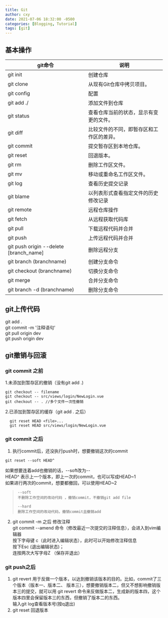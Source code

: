 ```yaml
---
title: Git
author: cxy
date: 2021-07-06 18:32:00 -0500
categories: [Blogging, Tutorial]
tags: [git]
---
```



## 基本操作

|git命令 | 说明|
|---|---|
|git init | 创建仓库|
|git clone | 从现有Git仓库中拷贝项目。|
|git config | 配置|
|git add ./  |   添加文件到仓库|
|git status   |    查看仓库当前的状态，显示有变更的文件。|
|git diff      |      比较文件的不同，即暂存区和工作区的差异。|
|git commit | 提交暂存区到本地仓库。|
|git reset   |   回退版本。|
|git rm      |   删除工作区文件。|
|git mv       |  移动或重命名工作区文件。|
|git log            |        查看历史提交记录|
|git blame <file>    |     以列表形式查看指定文件的历史修改记录|
|git remote      |  远程仓库操作|
|git fetch        |    从远程获取代码库|
|git pull          |    下载远程代码并合并|
|git push          | 上传远程代码并合并|
|git push origin --delete [branch_name] | 删除远程分支|
|git branch (branchname)      |  创建分支命令|
|git checkout (branchname)    | 切换分支命令|
|git merge                     |            合并分支命令|
|git branch -d (branchname)    | 删除分支命令|

## git上传代码
git add .  
git commit -m '注释语句'  
git pull origin dev  
git push origin dev


## git撤销与回滚
### git commit 之前  
1.未添加到暂存区的撤销（没有git add .)

```
git checkout -- filename
git checkout -- src/views/login/NewLogin.vue
git checkout -- . //多个文件一次性撤销
```
2.已添加到暂存区的缓存（git add . 之后）

```
  git reset HEAD <file>...
  git reset HEAD src/views/login/NewLogin.vue
```
### git commit 之后

1. 执行commit后，还没执行push时，想要撤销这次的commit  
       
```
git reset --soft HEAD^
```

 如果想要连着add也撤销的话，--soft改为--  
 HEAD^ 表示上一个版本，即上一次的commit，也可以写成HEAD~1  
 如果进行两次的commit，想要都撤回，可以使用HEAD~2
>     --soft
>     不删除工作空间的改动代码 ，撤销commit，不撤销git add file
> 
>     --hard
>     删除工作空间的改动代码，撤销commit且撤销add

2.  git commit -m 之后 修改注释  
    git commit --amend 命令（修改最近一次提交的注释信息），会进入到vim编辑器      
    按下字母键 c（此时进入编辑状态），此时可以开始修改注释信息  
    按下Esc (退出编辑状态)；   
    连按两次大写字母Z （保存并退出）       

### git push之后  
1.  git revert               用于反做一个版本，以达到撤销该版本的目的。比如，commit了三个版本（版本一、版本二、 版本三），想要撤销版本二，但又不想影响撤销版本三的提交，就可以用 git revert 命令来反做版本二，生成新的版本四，这个版本四里会保留版本三的东西，但撤销了版本二的东西。   
输入git log查看版本号(按q退出)
2.  git reset  回退版本  
